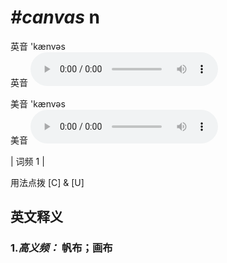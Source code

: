 # ***\#canvas*** n
英音 'kænvəs  
英音
<audio src="./media/canvas-B.aac" controls="controls"></audio>

美音 'kænvəs  
美音
<audio src="./media/canvas.aac" controls="controls"></audio>



| 词频 1 |  

用法点拨   [C] & [U] 

英文释义
---
### 1.*高义频：* **帆布；画布**  


